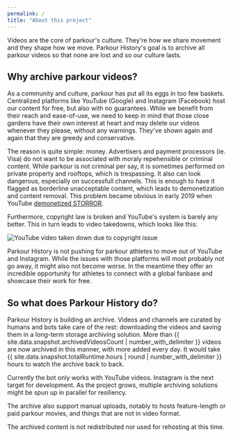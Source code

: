 ```yaml
---
permalink: /
title: "About this project"
---
```


Videos are the core of parkour's culture. They're how we share movement and they shape how we move. 
Parkour History's goal is to archive all parkour videos so that none are lost and so our culture lasts.

## Why archive parkour videos?

As a community and culture, parkour has put all its eggs in too few baskets. Centralized platforms like YouTube (Google) and Instagram (Facebook) host our content for free, but also with no guarantees. While we benefit from their reach and ease-of-use, we need to keep in mind that those close gardens have their own interest at heart and may delete our videos whenever they please, without any warnings. They've shown again and again that they are greedy and conservative.

The reason is quite simple: money. Advertisers and payment processors (ie. Visa) do not want to be associated with moraly repehensible or criminal content. While parkour is not criminal per say, it is sometimes performed on private property and rooftops, which is trespassing. It also can look dangerous, especially on successfull channels. This is enough to have it flagged as borderline unacceptable content, which leads to demonetization and content removal. This problem became obvious in early 2019 when YouTube [demonetized STORROR](https://www.youtube.com/watch?v=Z-fTJ2UWJ4I).

Furthermore, copyright law is broken and YouTube's system is barely any better. This in turn leads to video takedowns, which looks like this:

![YouTube video taken down due to copyright issue](/assets/images/blocked_copyright.png)

Parkour History is not pushing for parkour athletes to move out of YouTube and Instagram. While the issues with those platforms will most probably not go away, it might also not become worse. In the meantime they offer an incredible opportunity for athletes to connect with a global fanbase and showcase their work for free.

## So what does Parkour History do?

Parkour History is building an archive. Videos and channels are curated by humans and bots take care of the rest: downloading the videos and saving them in a long-term storage archiving solution. More than {{ site.data.snapshot.archivedVideosCount | number_with_delimiter }} videos are now archived in this manner, with more added every day. It would take {{ site.data.snapshot.totalRuntime.hours | round | number_with_delimiter }} hours to watch the archive back to back.

Currently the bot only works with YouTube videos. Instagram is the next target for development. As the project grows, multiple archiving solutions might be spun up in parallel for resiliency.

The archive also support manual uploads, notably to hosts feature-length or paid parkour movies, and things that are not in video format. 

The archived content is not redistributed nor used for rehosting at this time.
